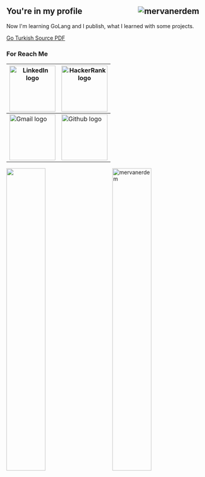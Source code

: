 ## You're in my profile <img align="right" src= "https://visitor-badge.laobi.icu/badge?page_id=mervanerdem.mervanerdem" alt="mervanerdem" /> 

Now I'm learning GoLang
and I publish, what I learned with some projects.

[Go Turkish Source PDF](https://github.com/mervanerdem/mervanerdem/blob/main/go-programlama-dili.pdf)

### For Reach Me

|[<a title="LinkedIn," href="https://tr.linkedin.com/in/mervanerdem"><img width="120" alt="LinkedIn logo" src="https://img.shields.io/badge/LinkedIn-0077B5?style=for-the-badge&logo=linkedin&logoColor=white"></a>](https://tr.linkedin.com/in/mervanerdem) |[<a title="HackerRank" href="https://www.hackerrank.com/mervanerdem"><img width="120" alt="HackerRank logo" src="https://i0.wp.com/gradsingames.com/wp-content/uploads/2016/05/856771_668224053197841_1943699009_o.png"></a>](https://www.hackerrank.com/mervanerdem)| 
|-----|-----|    
|[<a title="Gmail" href="mailto:mrvnerdem@gmail.com"><img width="120" alt="Gmail logo" src="https://upload.wikimedia.org/wikipedia/commons/0/0a/Gmail_logo.png"></a>](mailto:mrvnerdem@gmail.com)|[<a title="Github" href="https://github.com/mervanerdem"><img width="120" alt="Github logo" src="https://img.shields.io/badge/GitHub-100000?style=for-the-badge&logo=github&logoColor=white"></a>](https://github.com/mervanerdem) |

<img align="left" src="https://github-readme-stats.vercel.app/api?username=mervanerdem&theme=blue-green" width="45%"/>
 <img align="right" src="https://github-readme-stats.vercel.app/api/top-langs?username=mervanerdem&show_icons=true&theme=dracula&locale=en&layout=compact" alt="mervanerdem" width="45%"/> 

